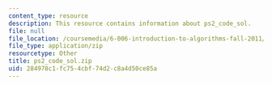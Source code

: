 ```yaml
---
content_type: resource
description: This resource contains information about ps2_code_sol.
file: null
file_location: /coursemedia/6-006-introduction-to-algorithms-fall-2011/284978c1fc754cbf74d2c8a4d50ce85a_ps2_code_sol.zip
file_type: application/zip
resourcetype: Other
title: ps2_code_sol.zip
uid: 284978c1-fc75-4cbf-74d2-c8a4d50ce85a
---
```

